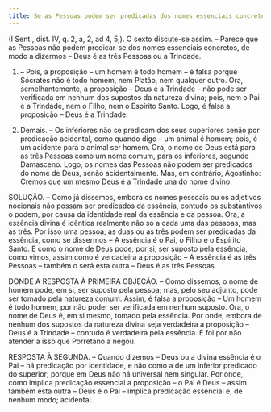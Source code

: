 ```yaml
---
title: Se as Pessoas podem ser predicadas dos nomes essenciais concretos, de modo a dizermos Deus é as três Pessoas ou a Trindade
---
```


(I Sent., dist. IV, q. 2, a, 2, ad 4, 5,).
  O sexto discute-se assim. – Parece que as Pessoas não podem predicar-se dos nomes essenciais concretos, de modo a dizermos – Deus é as três Pessoas ou a Trindade.  

1. – Pois, a proposição – um homem é todo homem – é falsa porque Sócrates não é todo homem, nem Platão, nem qualquer outro. Ora, semelhantemente, a proposição – Deus é a Trindade – não pode ser verificada em nenhum dos supostos da natureza divina; pois, nem o Pai é a Trindade, nem o Filho, nem o Espírito Santo. Logo, é falsa a proposição – Deus é a Trindade.  

2. Demais. – Os inferiores não se predicam dos seus superiores senão por predicação acidental, como quando digo – um animal é homem; pois, é um acidente para o animal ser homem. Ora, o nome de Deus está para as três Pessoas como um nome comum, para os inferiores, segundo Damasceno. Logo, os nomes das Pessoas não podem ser predicados do nome de Deus, senão acidentalmente.  Mas, em contrário, Agostinho: Cremos que um mesmo Deus é a Trindade una do nome divino.  

SOLUÇÃO. – Como já dissemos, embora os nomes pessoais ou os adjetivos nocionais não possam ser predicados da essência, contudo os substantivos o podem, por causa da identidade real da essência e da pessoa. Ora, a essência divina é idêntica realmente não só a cada uma das pessoas, mas às três. Por isso uma pessoa, as duas ou as três podem ser predicadas da essência, como se dissermos – A essência é o Pai, o Filho e o Espírito Santo. E como o nome de Deus pode, por si, ser suposto pela essência, como vimos, assim como é verdadeira a proposição – A essência é as três Pessoas – também o será esta outra – Deus é as três Pessoas.  

DONDE A RESPOSTA À PRIMEIRA OBJEÇÃO. – Como dissemos, o nome de homem pode, em si, ser suposto pela pessoa; mas, pelo seu adjunto, pode ser tomado pela natureza comum. Assim, é falsa a proposição – Um homem é todo homem, por não poder ser verificada em nenhum suposto. Ora, o nome de Deus é, em si mesmo, tomado pela essência. Por onde, embora de nenhum dos supostos da natureza divina seja verdadeira a proposição – Deus é a Trindade – contudo é verdadeira pela essência. E foi por não atender a isso que Porretano a negou.  

RESPOSTA À SEGUNDA. – Quando dizemos – Deus ou a divina essência é o Pai – há predicação por identidade, e não como a de um inferior predicado do superior; porque em Deus não há universal nem singular. Por onde, como implica predicação essencial a proposição – o Pai é Deus – assim também esta outra – Deus é o Pai – implica predicação essencial e, de nenhum modo; acidental.